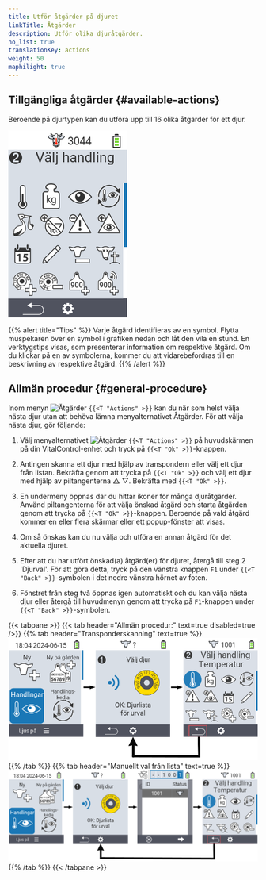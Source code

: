 ```yaml
---
title: Utför åtgärder på djuret
linkTitle: Åtgärder
description: Utför olika djuråtgärder.
no_list: true
translationKey: actions
weight: 50
maphilight: true
---
```

## Tillgängliga åtgärder {#available-actions}

Beroende på djurtypen kan du utföra upp till 16 olika åtgärder för ett djur.


<img src="images/menu2.png" alt="VitalControl Åtgärder" title="Åtgärder" usemap="#workmap" class="maphilight" />

<map name="workmap">
  <area shape="rect" coords="3,100,60,165" alt="Temperatur" title="Mät feber hos dina djur&#10;Mus klick: öppna dokumentation" href="/sv/docs/actions/measure-temperature/">
  <area shape="rect" coords="60,100,118,165" alt="Vägning" title="Registrera vikten på dina djur&#10;Mus klick: öppna dokumentation" href="/sv/docs/actions/record-weight/">
  <area shape="rect" coords="118,100,174,165" alt="Betyg" title="Betygsätt dina djur&#10;Mus klick: öppna dokumentation" href="/sv/docs/actions/rating/">
  <area shape="rect" coords="174,100,230,165" alt="Åtgärdskedja" title="Tillämpa och ställa in åtgärdskedjan&#10;Mus klick: öppna dokumentation" href="/sv/docs/chain-of-actions/">
   <area shape="rect" coords="3,165,60,225" alt="Kalvning" title="Registrera en kalvning&#10;Mus klick: öppna dokumentation" href="/sv/docs/actions/calving/">
   <area shape="rect" coords="60,165,120,225" alt="Sinläggning" title="Sinlägga en ko eller lägga till henne på listan över nykalvade kor&#10;Mus klick: öppna dokumentation" href="/sv/docs/actions/dry-off/">
   <area shape="rect" coords="120,165,175,225" alt="Larm" title="Lägg till och ta bort djur från larmlistan&#10;Mus klick: öppna dokumentation" href="/sv/docs/actions/alarm/">
   <area shape="rect" coords="175,165,230,225" alt="Under bevakning" title="Lägg till djur på bevakningslistan eller ta bort dem&#10;Mus klick: öppna dokumentation" href="/sv/docs/actions/on-watch/">
   <area shape="rect" coords="3,225,60,280" alt="Djurhistorik" title="Visa ett djurs historik&#10;Mus klick: öppna dokumentation" href="/sv/docs/actions/animal-history/">
   <area shape="rect" coords="60,225,120,280" alt="Redigera" title="Redigera data för det valda djuret&#10;Mus klick: öppna dokumentation" href="/sv/docs/actions/edit/">
   <area shape="rect" coords="120,225,175,280" alt="Avregistrera" title="Avregistrera ett djur&#10;Mus klick: öppna dokumentation" href="/sv/docs/actions/unregister/">
   <area shape="rect" coords="175,225,230,280" alt="Djurförlust" title="Registrera en djurförlust&#10;Mus klick: öppna dokumentation" href="/sv/docs/actions/animal-loss/">
   <area shape="rect" coords="3,280,60,337" alt="Länka transponder" title="Tilldela en transponder till ett djur&#10;Mus klick: öppna dokumentation" href="/sv/docs/actions/link-transponder/">
   <area shape="rect" coords="55,280,120,337" alt="Ta bort transponderlänk" title="Ta bort transponderlänken till ett djur&#10;Mus klick: öppna dokumentation" href="/sv/docs/actions/unlink-transponder/">
   <area shape="rect" coords="120,280,175,337" alt="Länka djur-ID manuellt" title="Tilldela ett nationellt djur-ID till ett djur som inte har ett nationellt djur-ID&#10;Mus klick: öppna dokumentation" href="/sv/docs/actions/link-animal-id/#link-animal-id">
   <area shape="rect" coords="175,280,230,337" alt="Länka djur-ID med skanning" title="Tilldela ett nationellt djur-ID till ett djur som inte har ett nationellt djur-ID&#10;Mus klick: öppna dokumentation" href="/sv/docs/actions/link-animal-id/#link-animal-id-with-electronic-ear-tag-scan">


   <area shape="rect" coords="100,340,140,375" alt="Inställningar" title="Öppna inställningarna&#10;Mus klick: till dokumentationen" href="/sv/docs/actions/setting/">
</map>

{{% alert title="Tips" %}}
Varje åtgärd identifieras av en symbol. Flytta muspekaren över en symbol i grafiken nedan och låt den vila en stund. En verktygstips visas, som presenterar information om respektive åtgärd. Om du klickar på en av symbolerna, kommer du att vidarebefordras till en beskrivning av respektive åtgärd.
{{% /alert %}}

## Allmän procedur {#general-procedure}

Inom menyn  <img src="/icons/actions.svg" width="40" align="bottom" alt="Åtgärder" /> `{{<T "Actions" >}}` kan du när som helst välja nästa djur utan att behöva lämna menyalternativet Åtgärder. För att välja nästa djur, gör följande:

1. Välj menyalternativet  <img src="/icons/actions.svg" width="40" align="bottom" alt="Åtgärder" /> `{{<T "Actions" >}}` på huvudskärmen på din VitalControl-enhet och tryck på `{{<T "Ok" >}}`-knappen.

2. Antingen skanna ett djur med hjälp av transpondern eller välj ett djur från listan. Bekräfta genom att trycka på `{{<T "Ok" >}}` och välj ett djur med hjälp av piltangenterna △ ▽. Bekräfta med `{{<T "Ok" >}}`.

3. En undermeny öppnas där du hittar ikoner för många djuråtgärder. Använd piltangenterna för att välja önskad åtgärd och starta åtgärden genom att trycka på `{{<T "Ok" >}}`-knappen. Beroende på vald åtgärd kommer en eller flera skärmar eller ett popup-fönster att visas.

4. Om så önskas kan du nu välja och utföra en annan åtgärd för det aktuella djuret.

5. Efter att du har utfört önskad(a) åtgärd(er) för djuret, återgå till steg 2 'Djurval'. För att göra detta, tryck på den vänstra knappen `F1` under `{{<T "Back" >}}`-symbolen i det nedre vänstra hörnet av foten.

6. Fönstret från steg två öppnas igen automatiskt och du kan välja nästa djur eller återgå till huvudmenyn genom att trycka på `F1`-knappen under `{{<T "Back" >}}`-symbolen.

{{< tabpane >}}
{{< tab header="Allmän procedur:" text=true disabled=true />}}
{{% tab header="Transponderskanning" text=true %}}
![VitalControl: Meny Åtgärder Allmän procedur](images/next-animal-scan.png "Utför djuråtgärder, val via skanning")
{{% /tab %}}
{{% tab header="Manuellt val från lista" text=true %}}
![VitalControl: Meny Åtgärder Allmän procedur](images/next-animal-manual-select.png "Utför djuråtgärder, manuellt val")
{{% /tab %}}
{{< /tabpane >}}



